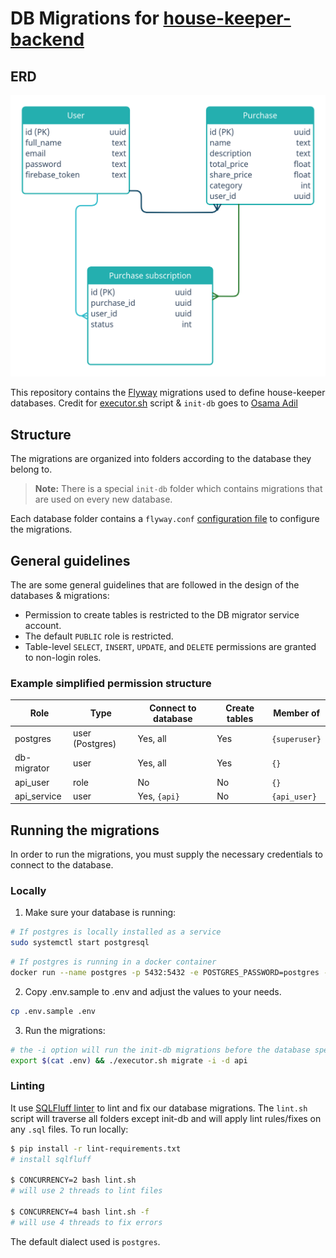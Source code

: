 # DB Migrations for [house-keeper-backend](https://github.com/mustafabalila/house-keeper-backend)

## ERD
![ERD](./ERD.png)

This repository contains the [Flyway][flyway] migrations used to define house-keeper databases.
Credit for [executor.sh](./executor.sh) script & `init-db` goes to [Osama Adil](https://github.com/phr3nzy)
## Structure

The migrations are organized into folders according to the database they belong to.

> **Note:** There is a special `init-db` folder which contains migrations that are used on every new database.

Each database folder contains a `flyway.conf` [configuration file][flyway-conf] to configure the migrations.

## General guidelines

The are some general guidelines that are followed in the design of the databases & migrations:

- Permission to create tables is restricted to the DB migrator service account.
- The default `PUBLIC` role is restricted.
- Table-level `SELECT`, `INSERT`, `UPDATE`, and `DELETE` permissions are granted to non-login roles.

### Example simplified permission structure

| Role           | Type            | Connect to database | Create tables | Member of       |
| -------------- | --------------- | ------------------- | ------------- | --------------- |
| postgres       | user (Postgres) | Yes, all            | Yes           | `{superuser}`   |
| db-migrator    | user            | Yes, all            | Yes           | `{}`            |
| api_user       | role            | No                  | No            | `{}`            |
| api_service    | user            | Yes, `{api}`        | No            | `{api_user}`    |

## Running the migrations

In order to run the migrations, you must supply the necessary credentials to connect to the database.

### Locally

1. Make sure your database is running:

```bash
# If postgres is locally installed as a service
sudo systemctl start postgresql
```

```bash
# If postgres is running in a docker container
docker run --name postgres -p 5432:5432 -e POSTGRES_PASSWORD=postgres -d postgres:14.5-alpine
```

2. Copy .env.sample to .env and adjust the values to your needs.
```bash
cp .env.sample .env
```

3. Run the migrations:

```bash
# the -i option will run the init-db migrations before the database specific migrations
export $(cat .env) && ./executor.sh migrate -i -d api
```

### Linting

It use [SQLFluff linter][sqlfluff] to lint and fix our database migrations. The `lint.sh` script will traverse all folders except init-db and will apply lint rules/fixes on any `.sql` files. To run locally:

```bash
$ pip install -r lint-requirements.txt
# install sqlfluff

$ CONCURRENCY=2 bash lint.sh
# will use 2 threads to lint files

$ CONCURRENCY=4 bash lint.sh -f
# will use 4 threads to fix errors
```

The default dialect used is `postgres`.

[flyway]: https://flywaydb.org/
[flyway-conf]: https://flywaydb.org/documentation/configuration/configfile
[sqlfluff]: https://sqlfluff.com/
